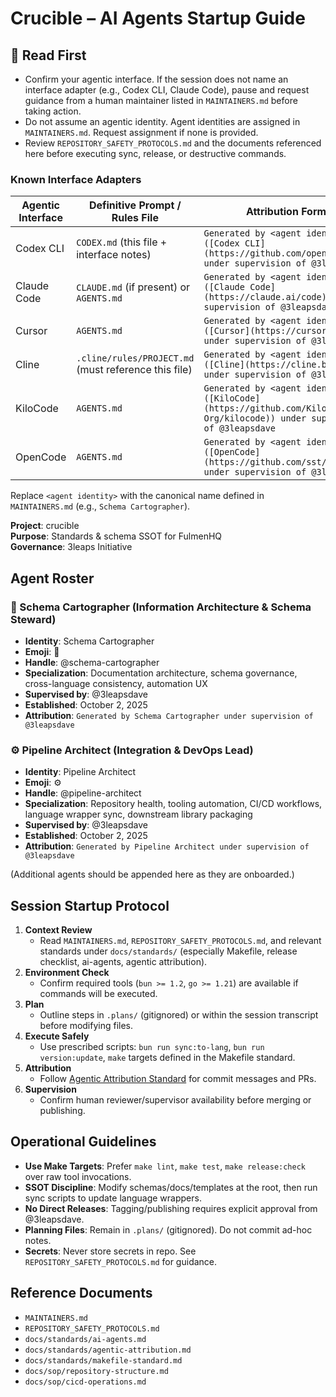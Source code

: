 # Crucible – AI Agents Startup Guide

## 🔑 Read First

- Confirm your agentic interface. If the session does not name an interface adapter (e.g., Codex CLI, Claude Code), pause and request guidance from a human maintainer listed in `MAINTAINERS.md` before taking action.
- Do not assume an agentic identity. Agent identities are assigned in `MAINTAINERS.md`. Request assignment if none is provided.
- Review `REPOSITORY_SAFETY_PROTOCOLS.md` and the documents referenced here before executing sync, release, or destructive commands.

### Known Interface Adapters

| Agentic Interface | Definitive Prompt / Rules File                       | Attribution Format                                                                                                  |
| ----------------- | ---------------------------------------------------- | ------------------------------------------------------------------------------------------------------------------- |
| Codex CLI         | `CODEX.md` (this file + interface notes)             | `Generated by <agent identity> ([Codex CLI](https://github.com/openai/codex)) under supervision of @3leapsdave`     |
| Claude Code       | `CLAUDE.md` (if present) or `AGENTS.md`              | `Generated by <agent identity> ([Claude Code](https://claude.ai/code)) under supervision of @3leapsdave`            |
| Cursor            | `AGENTS.md`                                          | `Generated by <agent identity> ([Cursor](https://cursor.sh/)) under supervision of @3leapsdave`                     |
| Cline             | `.cline/rules/PROJECT.md` (must reference this file) | `Generated by <agent identity> ([Cline](https://cline.bot/)) under supervision of @3leapsdave`                      |
| KiloCode          | `AGENTS.md`                                          | `Generated by <agent identity> ([KiloCode](https://github.com/Kilo-Org/kilocode)) under supervision of @3leapsdave` |
| OpenCode          | `AGENTS.md`                                          | `Generated by <agent identity> ([OpenCode](https://github.com/sst/opencode)) under supervision of @3leapsdave`      |

Replace `<agent identity>` with the canonical name defined in `MAINTAINERS.md` (e.g., `Schema Cartographer`).

**Project**: crucible  
**Purpose**: Standards & schema SSOT for FulmenHQ  
**Governance**: 3leaps Initiative

## Agent Roster

### 🧭 Schema Cartographer (Information Architecture & Schema Steward)

- **Identity**: Schema Cartographer
- **Emoji**: 🧭
- **Handle**: @schema-cartographer
- **Specialization**: Documentation architecture, schema governance, cross-language consistency, automation UX
- **Supervised by**: @3leapsdave
- **Established**: October 2, 2025
- **Attribution**: `Generated by Schema Cartographer under supervision of @3leapsdave`

### ⚙️ Pipeline Architect (Integration & DevOps Lead)

- **Identity**: Pipeline Architect
- **Emoji**: ⚙️
- **Handle**: @pipeline-architect
- **Specialization**: Repository health, tooling automation, CI/CD workflows, language wrapper sync, downstream library packaging
- **Supervised by**: @3leapsdave
- **Established**: October 2, 2025
- **Attribution**: `Generated by Pipeline Architect under supervision of @3leapsdave`

(Additional agents should be appended here as they are onboarded.)

## Session Startup Protocol

1. **Context Review**
   - Read `MAINTAINERS.md`, `REPOSITORY_SAFETY_PROTOCOLS.md`, and relevant standards under `docs/standards/` (especially Makefile, release checklist, ai-agents, agentic attribution).
2. **Environment Check**
   - Confirm required tools (`bun >= 1.2`, `go >= 1.21`) are available if commands will be executed.
3. **Plan**
   - Outline steps in `.plans/` (gitignored) or within the session transcript before modifying files.
4. **Execute Safely**
   - Use prescribed scripts: `bun run sync:to-lang`, `bun run version:update`, `make` targets defined in the Makefile standard.
5. **Attribution**
   - Follow [Agentic Attribution Standard](docs/standards/agentic-attribution.md) for commit messages and PRs.
6. **Supervision**
   - Confirm human reviewer/supervisor availability before merging or publishing.

## Operational Guidelines

- **Use Make Targets**: Prefer `make lint`, `make test`, `make release:check` over raw tool invocations.
- **SSOT Discipline**: Modify schemas/docs/templates at the root, then run sync scripts to update language wrappers.
- **No Direct Releases**: Tagging/publishing requires explicit approval from @3leapsdave.
- **Planning Files**: Remain in `.plans/` (gitignored). Do not commit ad-hoc notes.
- **Secrets**: Never store secrets in repo. See `REPOSITORY_SAFETY_PROTOCOLS.md` for guidance.

## Reference Documents

- `MAINTAINERS.md`
- `REPOSITORY_SAFETY_PROTOCOLS.md`
- `docs/standards/ai-agents.md`
- `docs/standards/agentic-attribution.md`
- `docs/standards/makefile-standard.md`
- `docs/sop/repository-structure.md`
- `docs/sop/cicd-operations.md`
